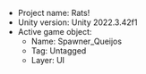 <!-- UNITY CODE ASSIST INSTRUCTIONS START -->
- Project name: Rats!
- Unity version: Unity 2022.3.42f1
- Active game object:
  - Name: Spawner_Queijos
  - Tag: Untagged
  - Layer: UI
<!-- UNITY CODE ASSIST INSTRUCTIONS END -->